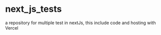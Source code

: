 # next_js_tests
a repository for multiple test in nextJs, this include code and hosting with Vercel
